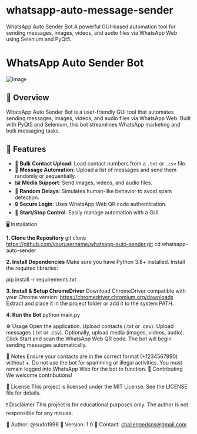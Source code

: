 # whatsapp-auto-message-sender
WhatsApp Auto Sender Bot A powerful GUI-based automation tool for sending messages, images, videos, and audio files via WhatsApp Web using Selenium and PyQt5.
# WhatsApp Auto Sender Bot

![image](https://github.com/user-attachments/assets/39a77829-1223-437c-bc00-5963516de214)


## 📌 Overview
WhatsApp Auto Sender Bot is a user-friendly GUI tool that automates sending messages, images, videos, and audio files via WhatsApp Web. Built with PyQt5 and Selenium, this bot streamlines WhatsApp marketing and bulk messaging tasks.

## 🚀 Features
- 📂 **Bulk Contact Upload**: Load contact numbers from a `.txt` or `.csv` file.
- 💬 **Message Automation**: Upload a list of messages and send them randomly or sequentially.
- 🖼️ **Media Support**: Send images, videos, and audio files.
- 🔄 **Random Delays**: Simulates human-like behavior to avoid spam detection.
- 🔒 **Secure Login**: Uses WhatsApp Web QR code authentication.
- 🛑 **Start/Stop Control**: Easily manage automation with a GUI.

🖥️ Installation

**1. Clone the Repository**
git clone https://github.com/yourusername/whatsapp-auto-sender.git
cd whatsapp-auto-sender

**2. Install Dependencies**
Make sure you have Python 3.8+ installed. Install the required libraries:

pip install -r requirements.txt

**3. Install & Setup ChromeDriver**
Download ChromeDriver compatible with your Chrome version:
https://chromedriver.chromium.org/downloads
Extract and place it in the project folder or add it to the system PATH.

**4. Run the Bot**
python main.py

⚙️ Usage
Open the application.
Upload contacts (.txt or .csv).
Upload messages (.txt or .csv).
Optionally, upload media (images, videos, audio).
Click Start and scan the WhatsApp Web QR code.
The bot will begin sending messages automatically.

📝 Notes
Ensure your contacts are in the correct format (+1234567890) without +.
Do not use the bot for spamming or illegal activities.
You must remain logged into WhatsApp Web for the bot to function.
🤝 Contributing
We welcome contributions!

📜 License
This project is licensed under the MIT License. See the LICENSE file for details.

❗ Disclaimer
This project is for educational purposes only. The author is not responsible for any misuse.

📌 Author: @sudo1996
📅 Version: 1.0
📧 Contact: challengedsns@gmail.com
